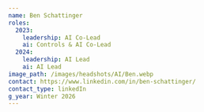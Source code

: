 ```yaml
---
name: Ben Schattinger
roles:
  2023:
    leadership: AI Co-Lead
    ai: Controls & AI Co-Lead
  2024:
    leadership: AI Lead
    ai: AI Lead
image_path: /images/headshots/AI/Ben.webp
contact: https://www.linkedin.com/in/ben-schattinger/
contact_type: linkedIn
g_year: Winter 2026
---
```

